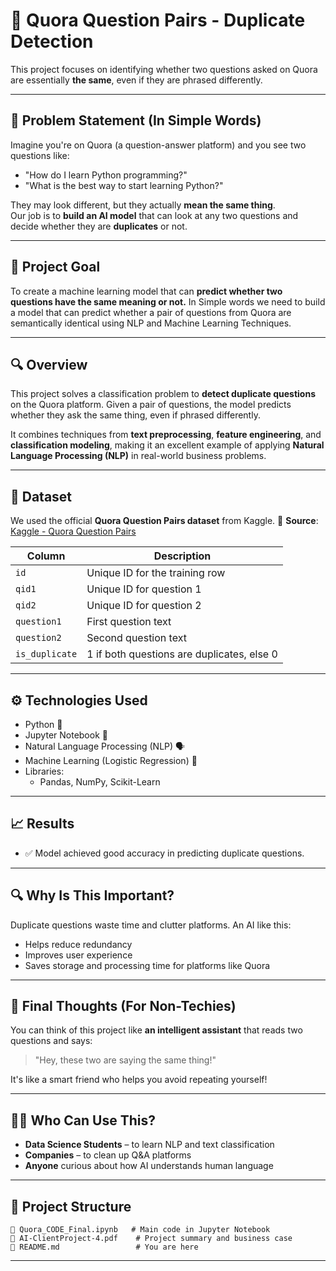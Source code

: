 # 🧠 Quora Question Pairs - Duplicate Detection

This project focuses on identifying whether two questions asked on Quora are essentially **the same**, even if they are phrased differently.

---

## 📌 Problem Statement (In Simple Words)

Imagine you're on Quora (a question-answer platform) and you see two questions like:

- "How do I learn Python programming?"
- "What is the best way to start learning Python?"

They may look different, but they actually **mean the same thing**.  
Our job is to **build an AI model** that can look at any two questions and decide whether they are **duplicates** or not.

---

## 🎯 Project Goal

To create a machine learning model that can **predict whether two questions have the same meaning or not.** In Simple words we need to build a model that can predict whether a pair of questions from Quora are semantically identical using NLP and Machine Learning Techniques.

---

## 🔍 Overview

This project solves a classification problem to **detect duplicate questions** on the Quora platform. Given a pair of questions, the model predicts whether they ask the same thing, even if phrased differently.

It combines techniques from **text preprocessing**, **feature engineering**, and **classification modeling**, making it an excellent example of applying **Natural Language Processing (NLP)** in real-world business problems.

---

## 📁 Dataset

We used the official **Quora Question Pairs dataset** from Kaggle.
📎 **Source**: [Kaggle - Quora Question Pairs](https://www.kaggle.com/competitions/quora-question-pairs/data?select=train.csv.zip)

| Column         | Description                                |
| -------------- | ------------------------------------------ |
| `id`           | Unique ID for the training row             |
| `qid1`         | Unique ID for question 1                   |
| `qid2`         | Unique ID for question 2                   |
| `question1`    | First question text                        |
| `question2`    | Second question text                       |
| `is_duplicate` | 1 if both questions are duplicates, else 0 |

---

## ⚙️ Technologies Used

- Python 🐍
- Jupyter Notebook 📒
- Natural Language Processing (NLP) 🗣️
- Machine Learning (Logistic Regression) 🤖
- Libraries:
  - Pandas, NumPy, Scikit-Learn

---

## 📈 Results

- ✅ Model achieved good accuracy in predicting duplicate questions.

---

## 🔍 Why Is This Important?

Duplicate questions waste time and clutter platforms. An AI like this:

- Helps reduce redundancy
- Improves user experience
- Saves storage and processing time for platforms like Quora

---

## 🧠 Final Thoughts (For Non-Techies)

You can think of this project like **an intelligent assistant** that reads two questions and says:

> "Hey, these two are saying the same thing!"

It's like a smart friend who helps you avoid repeating yourself!

---

## 🙋‍♀️ Who Can Use This?

- **Data Science Students** – to learn NLP and text classification
- **Companies** – to clean up Q&A platforms
- **Anyone** curious about how AI understands human language

---

## 📂 Project Structure

```
📁 Quora_CODE_Final.ipynb   # Main code in Jupyter Notebook
📄 AI-ClientProject-4.pdf    # Project summary and business case
📄 README.md                 # You are here
```

---
